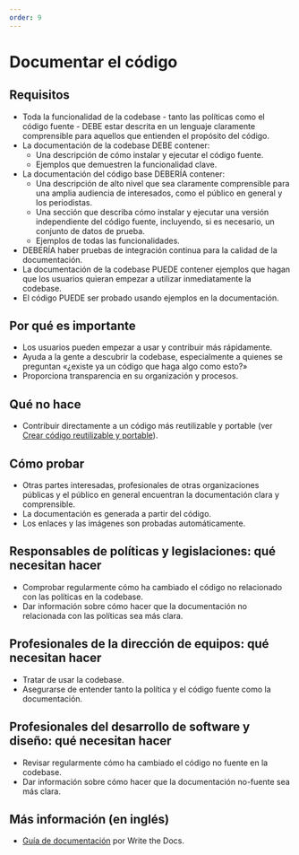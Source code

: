 ```yaml
---
order: 9
---
```

# Documentar el código

## Requisitos

* Toda la funcionalidad de la codebase - tanto las políticas como el código fuente - DEBE estar descrita en un lenguaje claramente comprensible para aquellos que entienden el propósito del código.
* La documentación de la codebase DEBE contener:
  * Una descripción de cómo instalar y ejecutar el código fuente.
  * Ejemplos que demuestren la funcionalidad clave.
* La documentación del código base DEBERÍA contener:
  * Una descripción de alto nivel que sea claramente comprensible para una amplia audiencia de interesados, como el público en general y los periodistas.
  * Una sección que describa cómo instalar y ejecutar una versión independiente del código fuente, incluyendo, si es necesario, un conjunto de datos de prueba.
  * Ejemplos de todas las funcionalidades.
* DEBERÍA haber pruebas de integración continua para la calidad de la documentación.
* La documentación de la codebase PUEDE contener ejemplos que hagan que los usuarios quieran empezar a utilizar inmediatamente la codebase.
* El código PUEDE ser probado usando ejemplos en la documentación.

## Por qué es importante

* Los usuarios pueden empezar a usar y contribuir más rápidamente.
* Ayuda a la gente a descubrir la codebase, especialmente a quienes se preguntan «¿existe ya un código que haga algo como esto?»
* Proporciona transparencia en su organización y procesos.

## Qué no hace

* Contribuir directamente a un código más reutilizable y portable (ver [Crear código reutilizable y portable](./reusable-and-portable-codebases.md)).

## Cómo probar

* Otras partes interesadas, profesionales de otras organizaciones públicas y el público en general encuentran la documentación clara y comprensible.
* La documentación es generada a partir del código.
* Los enlaces y las imágenes son probadas automáticamente.

## Responsables de políticas y legislaciones: qué necesitan hacer

* Comprobar regularmente cómo ha cambiado el código no relacionado con las políticas en la codebase.
* Dar información sobre cómo hacer que la documentación no relacionada con las políticas sea más clara.

## Profesionales de la dirección de equipos: qué necesitan hacer

* Tratar de usar la codebase.
* Asegurarse de entender tanto la política y el código fuente como la documentación.

## Profesionales del desarrollo de software y diseño: qué necesitan hacer

* Revisar regularmente cómo ha cambiado el código no fuente en la codebase.
* Dar información sobre cómo hacer que la documentación no-fuente sea más clara.

## Más información (en inglés)

* [Guía de documentación](https://www.writethedocs.org/guide/) por Write the Docs.
